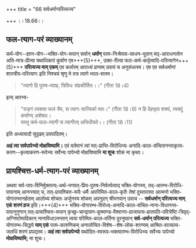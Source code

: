 +++
title = "66 सर्वधर्मान्परित्यज्य"

+++
।।18.66।। 

## फल-त्याग-परं व्याख्यानम् 
कर्म-योग--ज्ञान-योग--भक्ति-योग-रूपान् सर्वान् **धर्मान्**
परम-निःश्रेयस-साधन-भूतान् मद्-आराधनत्वेन अति-मात्र-प्रीत्या यथाधिकारं कुर्वाण
एव+++(5)+++, उक्त-रीत्या फल-कर्म-कर्तृत्वादि-परित्यागेन+++(5)+++ **परित्यज्य माम् एकम्** एव
कर्तारम् आराध्यं प्राप्यम् उपायं च अनुसंधत्स्व। एष एव सर्वधर्माणां
शास्त्रीय-परित्यागः इति निश्चयं श्रृणु मे तत्र त्यागे भरत-सत्तम। 

> "त्यागो हि पुरुष-व्याघ्र, त्रिविधः संप्रकीर्तितः।।" (गीता 18।4) 

इत्य् आरभ्य- 

> "सङ्गं त्यक्त्वा फलं चैव, स त्यागः सात्त्विको मतः।" (गीता 18।9) 
> न हि देहभृता शक्यं, त्यक्तुं कर्माण्य् अशेषतः।  
> यस्तु कर्म-फल-त्यागी स त्यागीत्य् अभिधीयते।। (गीता 18।11) 

इति अध्यायादौ सुदृढम् उपपादितम्।

**अहं त्वा सर्वपापेभ्यो मोक्षयिष्यामि।** एवं वर्तमानं त्वां मत्-प्राप्ति-विरोधिभ्यः
अनादि-काल-संचितानन्ताकृत्य-करण--कृत्याकरण-रूपेभ्यः सर्वेभ्यः पापेभ्यो
मोक्षयिष्यामि **मा शुचः** शोकं मा कृथाः। 

## प्रायश्चित्त-धर्म-त्याग-परं व्याख्यानम्
अथवा सर्व-पाप-विनिर्मुक्तात्य्-अर्थ-भगवत्-प्रिय-पुरुष-निर्वर्त्यत्वाद् भक्ति-योगस्य,
तद्-आरम्भ-विरोधि-पापानाम् आनन्त्यात् च, तत्-प्रायश्चित्त-रूपैः धर्मैः अपरिमित-काल-कृतैः तेषां दुस्तरतया आत्मनो भक्ति-योगारम्भानर्हताम् आलोच्य शोचतः अर्जुनस्य शोकम् अपनुदन् श्रीभगवान् उवाच -- **सर्वधर्मान् परित्यज्य माम् एकं शरणं व्रज** इति।+++(4)+++ भक्ति-योगारम्भ-विरोध्य्-अनादि-काल-संचित-नाना-विधानन्त-पापानुगुणान् तत्-प्रायाश्चित्त-रूपान् कृच्छ्र-चान्द्रायण-कूष्माण्ड-वैश्वानर-प्राजापत्य-व्रातपति-पवित्रेष्टि-त्रिवृद्-अग्निष्टोमादिकान् नानाविधाऽनन्तान् त्वया परिमित-काल-वर्तिना दुरनुष्ठान् **सर्व-धर्मान् परित्यज्य** भक्ति-योगारम्भ-सिद्धये **माम् एकं** परम-कारुणिकम् अनालोचित-विशेष--शेष-लोक-शरण्यम् आश्रित-वात्सल्य-जलधिं शरणं प्रपद्यस्व। **अहं त्वा सर्वपापेभ्यो** यथोदित-स्वरूप-भक्त्यारम्भ-विरोधिभ्यः सर्वेभ्यः पापेभ्यो **मोक्षयिष्यामि;** मा शुचः। 

